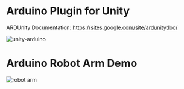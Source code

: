 #  Arduino Plugin for Unity

ARDUnity Documentation: https://sites.google.com/site/ardunitydoc/

![unity-arduino](https://user-images.githubusercontent.com/18353476/28999348-13903918-79f8-11e7-8349-8d90dbb867c7.png)

#  Arduino Robot Arm Demo
![robot arm](https://user-images.githubusercontent.com/18353476/29000700-8bdad2fe-7a28-11e7-8bc7-3d04f82a68c2.gif)

